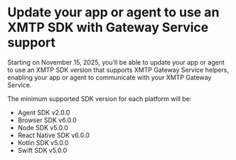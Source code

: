 # Update your app or agent to use an XMTP SDK with Gateway Service support

Starting on November 15, 2025, you'll be able to update your app or agent to use an XMTP SDK version that supports XMTP Gateway Service helpers, enabling your app or agent to communicate with your XMTP Gateway Service.

The minimum supported SDK version for each platform will be:

- Agent SDK v2.0.0
- Browser SDK v6.0.0
- Node SDK v5.0.0
- React Native SDK v6.0.0
- Kotlin SDK v5.0.0
- Swift SDK v5.0.0
